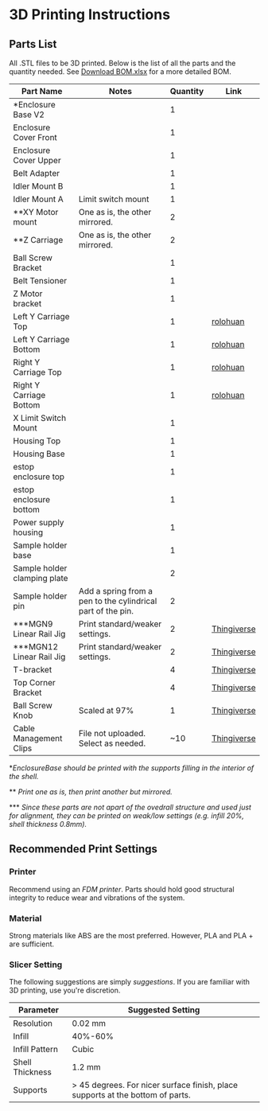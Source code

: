 # 3D Printing Instructions

## Parts List
All .STL files to be 3D printed. Below is the list of all the parts and the quantity needed.
See [Download BOM.xlsx](./OpticalModule/Documentation/Github_BOM.xlsx) for a more detailed BOM.

| Part Name                | Notes                                | Quantity | Link |
|--------------------------|--------------------------------------|----------|------|
| *Enclosure Base V2       |                                      | 1        |      |
| Enclosure Cover Front    |                                      | 1        |      |
| Enclosure Cover Upper    |                                      | 1        |      |
| Belt Adapter             |                                      | 1        |      |
| Idler Mount B            |                                      | 1        |      |
| Idler Mount A            | Limit switch mount                   | 1        |      |
| **XY Motor mount         | One as is, the other mirrored.       | 2        |      |
| **Z Carriage             | One as is, the other mirrored.       | 2        |      |
| Ball Screw Bracket       |                                      | 1        |      |
| Belt Tensioner           |                                      | 1        |      |
| Z Motor bracket          |                                      | 1        |      |
| Left Y Carriage Top      |                                      | 1        | [rolohuan](https://github.com/rolohaun/SimpleCore/tree/main/CAD) | 
| Left Y Carriage Bottom   |                                      | 1        | [rolohuan](https://github.com/rolohaun/SimpleCore/tree/main/CAD) |
| Right Y Carriage Top     |                                      | 1        | [rolohuan](https://github.com/rolohaun/SimpleCore/tree/main/CAD) |
| Right Y Carriage Bottom  |                                      | 1        | [rolohuan](https://github.com/rolohaun/SimpleCore/tree/main/CAD) |
| X Limit Switch Mount     |                                      | 1        |       |
| Housing Top              |                                      | 1        |       |
| Housing Base             |                                      | 1        |       |
| estop enclosure top      |                                      | 1        |       |
| estop enclosure bottom   |                                      | 1        |       |
| Power supply housing     |                                      | 1        |       |
| Sample holder base       |                                      | 1        |       |
| Sample holder clamping plate |                                  | 2        |       |
| Sample holder pin        |   Add a spring from a pen to the cylindrical part of the pin.  | 2        |       |
| ***MGN9 Linear Rail Jig  |  Print standard/weaker settings.     | 2        | [Thingiverse](https://www.thingiverse.com/thing:5903898/files) |
| ***MGN12 Linear Rail Jig |  Print standard/weaker settings.     | 2        | [Thingiverse](https://www.thingiverse.com/thing:5903898/files) |
| T-bracket                |                                      | 4        | [Thingiverse](https://www.thingiverse.com/thing:2503622/files) |
| Top Corner Bracket       |                                      | 4        | [Thingiverse](https://www.thingiverse.com/thing:2655498) |
| Ball Screw Knob          | Scaled at 97%                        | 1        | [Thingiverse](https://www.thingiverse.com/thing:3014508/files) |
| Cable Management Clips   | File not uploaded. Select as needed. | ~10      | [Thingiverse](https://www.thingiverse.com/thing:4612080/files) |

**EnclosureBase should be printed with the supports filling in the interior of the shell.*

** *Print one as is, then print another but mirrored.*

*** *Since these parts are not apart of the ovedrall structure and used just for alignment, they can be printed on weak/low settings (e.g. infill 20%, shell thickness 0.8mm).*

## Recommended Print Settings
### Printer

Recommend using an *FDM printer*. Parts should hold good structural integrity to reduce wear and vibrations of the system.

### Material
Strong materials like ABS are the most preferred. However, PLA and PLA + are sufficient.

### Slicer Setting
The following suggestions are simply *suggestions*. If you are familiar with 3D printing, use you're discretion.

| Parameter        | Suggested Setting |
| -----------------| ----------------- |
| Resolution       | 0.02 mm           |
| Infill           | 40%-60%           |
| Infill Pattern   | Cubic             |
| Shell Thickness  | 1.2 mm            |
| Supports         | > 45 degrees. For nicer surface finish, place supports at the bottom of parts. |
